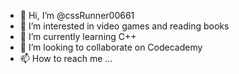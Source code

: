 - 👋 Hi, I’m @cssRunner00661
- 👀 I’m interested in video games and reading books 
- 🌱 I’m currently learning C++
- 💞️ I’m looking to collaborate on Codecademy
- 📫 How to reach me ...

<!---
cssRunner00661/cssRunner00661 is a ✨ special ✨ repository because its `README.md` (this file) appears on your GitHub profile.
You can click the Preview link to take a look at your changes.
--->

